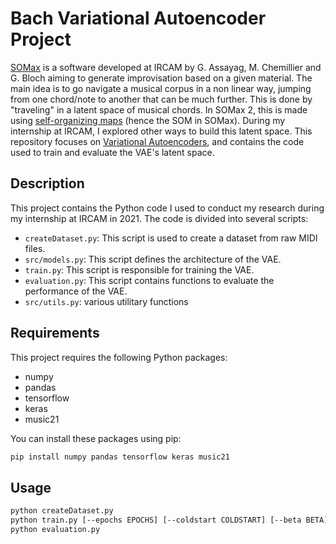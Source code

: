 # Bach Variational Autoencoder Project

[SOMax](https://forum.ircam.fr/projects/detail/somax-2/) is a software developed at IRCAM by G. Assayag, M. Chemillier and G. Bloch aiming to generate improvisation based on a given material. The main idea
is to go navigate a musical corpus in a non linear way, jumping from one chord/note
to another that can be much further. This is done by "traveling" in a latent space of musical chords. In SOMax 2, this is made using [self-organizing maps](https://en.wikipedia.org/wiki/Self-organizing_map) (hence the SOM in SOMax). During my internship at IRCAM, I explored other ways to build this latent space. This repository focuses on [Variational Autoencoders](https://en.wikipedia.org/wiki/Variational_autoencoder), and contains the code used to train and evaluate the VAE's latent space.
## Description

This project contains the Python code I used to conduct my research during my internship at IRCAM in 2021. The code is divided into several scripts:
- `createDataset.py`: This script is used to create a dataset from raw MIDI files.
- `src/models.py`: This script defines the architecture of the VAE.
- `train.py`: This script is responsible for training the VAE.
- `evaluation.py`: This script contains functions to evaluate the performance of the VAE.
- `src/utils.py`: various utilitary functions

## Requirements

This project requires the following Python packages:

- numpy
- pandas
- tensorflow
- keras
- music21

You can install these packages using pip:

```sh
pip install numpy pandas tensorflow keras music21
```

## Usage
```sh
python createDataset.py
python train.py [--epochs EPOCHS] [--coldstart COLDSTART] [--beta BETA] [--batchsize BATCHSIZE]
python evaluation.py
```

